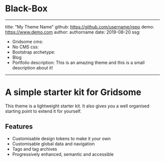 # Black-Box
---
title: "My Theme Name"
github: https://github.com/username/repo
demo: https://www.demo.com 
author: authorname
date: 2019-08-20
ssg:
  - Gridsome
cms:
  - No CMS
css:
  - Bootstrap 
archetype:
  - Blog
  - Portfolio
description: This is an amazing theme and this is a small description about it!
---

# A simple starter kit for Gridsome

This theme is a lightweight starter kit. It also gives you a well organised starting point to extend it for yourself.

## Features

* Customisable design tokens to make it your own  
* Customisable global data and navigation  
* Tags and tag archives  
* Progressively enhanced, semantic and accessible  
